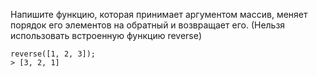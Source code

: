 Напишите функцию, которая принимает аргументом массив, меняет порядок его элементов на обратный и возвращает его.
(Нельзя использовать встроенную функцию reverse)

```
reverse([1, 2, 3]);
> [3, 2, 1]
```